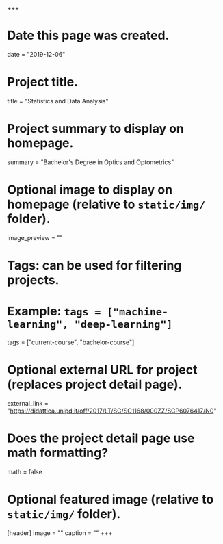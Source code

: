 +++
# Date this page was created.
date = "2019-12-06"

# Project title.
title = "Statistics and Data Analysis"

# Project summary to display on homepage.
summary = "Bachelor's Degree in Optics and Optometrics"

# Optional image to display on homepage (relative to `static/img/` folder).
image_preview = ""

# Tags: can be used for filtering projects.
# Example: `tags = ["machine-learning", "deep-learning"]`
tags = ["current-course", "bachelor-course"]

# Optional external URL for project (replaces project detail page).
external_link = "https://didattica.unipd.it/off/2017/LT/SC/SC1168/000ZZ/SCP6076417/N0"

# Does the project detail page use math formatting?
math = false

# Optional featured image (relative to `static/img/` folder).
[header]
image = ""
caption = ""
+++
